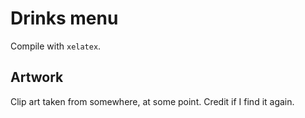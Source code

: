 # Drinks menu
Compile with `xelatex`.

## Artwork
Clip art taken from somewhere, at some point. Credit if I find it again.

